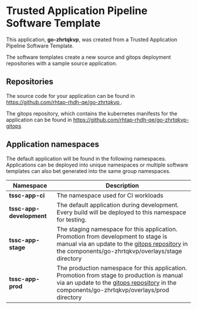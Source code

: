 # Trusted Application Pipeline Software Template

This application, **go-zhrtqkvp**, was created from a Trusted Application Pipeline Software Template.

The software templates create a new source and gitops deployment repositories with a sample source application. 

## Repositories

The source code for your application can be found in [https://github.com/rhtap-rhdh-qe/go-zhrtqkvp ](https://github.com/rhtap-rhdh-qe/go-zhrtqkvp ).
 
The gitops repository, which contains the kubernetes manifests for the application can be found in 
[https://github.com/rhtap-rhdh-qe/go-zhrtqkvp-gitops ](https://github.com/rhtap-rhdh-qe/go-zhrtqkvp-gitops ) 

## Application namespaces 

The default application will be found in the following namespaces. Applications can be deployed into unique namespaces or multiple software templates can also bet generated into the same group namespaces.  

|  Namespace   |  Description   |  
| -------- | -------- |
| **tssc-app-ci** | The namespace used for CI workloads |
| **tssc-app-development** | The default application during development. Every build will be deployed to this namespace for testing. |
| **tssc-app-stage** | The staging namespace for this application. Promotion from development to stage is manual via an update to the [gitops repository](https://github.com/rhtap-rhdh-qe/go-zhrtqkvp-gitops ) in the components/go-zhrtqkvp/overlays/stage directory |
| **tssc-app-prod** | The production namespace for this application. Promotion from stage to production is manual via an update to the [gitops repository](https://github.com/rhtap-rhdh-qe/go-zhrtqkvp-gitops ) in the components/go-zhrtqkvp/overlays/prod directory |